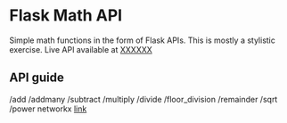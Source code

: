 # Flask Math API

Simple math functions in the form of Flask APIs.
This is mostly a stylistic exercise.
Live API available at [XXXXXX](tbc)

## API guide
/add
/addmany
/subtract
/multiply
/divide
/floor_division
/remainder
/sqrt
/power
networkx [link](https://networkx.org/)